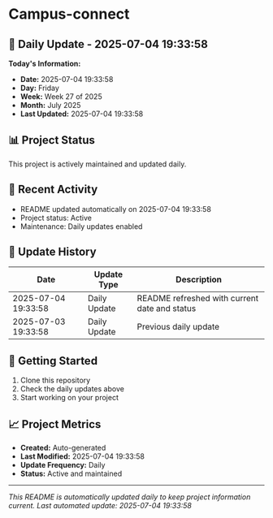 # Campus-connect

## 📅 Daily Update - 2025-07-04 19:33:58

**Today's Information:**
- **Date:** 2025-07-04 19:33:58
- **Day:** Friday
- **Week:** Week 27 of 2025
- **Month:** July 2025
- **Last Updated:** 2025-07-04 19:33:58

## 📊 Project Status

This project is actively maintained and updated daily.

## 🚀 Recent Activity

- README updated automatically on 2025-07-04 19:33:58
- Project status: Active
- Maintenance: Daily updates enabled

## 📝 Update History

| Date | Update Type | Description |
|------|-------------|-------------|
| 2025-07-04 19:33:58 | Daily Update | README refreshed with current date and status |
| 2025-07-03 19:33:58 | Daily Update | Previous daily update |

## 🔧 Getting Started

1. Clone this repository
2. Check the daily updates above
3. Start working on your project

## 📈 Project Metrics

- **Created:** Auto-generated
- **Last Modified:** 2025-07-04 19:33:58
- **Update Frequency:** Daily
- **Status:** Active and maintained

---

*This README is automatically updated daily to keep project information current.*
*Last automated update: 2025-07-04 19:33:58*
